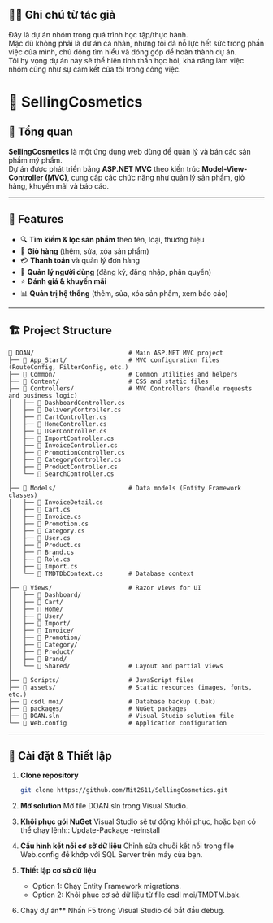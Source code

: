 ## 🙋‍♂️ Ghi chú từ tác giả
Đây là dự án nhóm trong quá trình học tập/thực hành.  
Mặc dù không phải là dự án cá nhân, nhưng tôi đã nỗ lực hết sức trong phần việc của mình, chủ động tìm hiểu và đóng góp để hoàn thành dự án.  
Tôi hy vọng dự án này sẽ thể hiện tinh thần học hỏi, khả năng làm việc nhóm cũng như sự cam kết của tôi trong công việc.

# 💄 SellingCosmetics

## 📌 Tổng quan
**SellingCosmetics** là một ứng dụng web dùng để quản lý và bán các sản phẩm mỹ phẩm.  
Dự án được phát triển bằng **ASP.NET MVC** theo kiến trúc **Model-View-Controller (MVC)**, cung cấp các chức năng như quản lý sản phẩm, giỏ hàng, khuyến mãi và báo cáo.


---
## 🚀 Features

- 🔍 **Tìm kiếm & lọc sản phẩm** theo tên, loại, thương hiệu
- 🛒 **Giỏ hàng** (thêm, sửa, xóa sản phẩm)
- 💳 **Thanh toán** và quản lý đơn hàng
- 👤 **Quản lý người dùng** (đăng ký, đăng nhập, phân quyền)
- ⭐ **Đánh giá & khuyến mãi**
- 📊 **Quản trị hệ thống** (thêm, sửa, xóa sản phẩm, xem báo cáo)

---

## 🏗 Project Structure

```text
📂 DOAN/                          # Main ASP.NET MVC project
├── 📂 App_Start/                 # MVC configuration files (RouteConfig, FilterConfig, etc.)
├── 📂 Common/                    # Common utilities and helpers
├── 📂 Content/                   # CSS and static files
├── 📂 Controllers/               # MVC Controllers (handle requests and business logic)
│   ├── 📄 DashboardController.cs
│   ├── 📄 DeliveryController.cs
│   ├── 📄 CartController.cs
│   ├── 📄 HomeController.cs
│   ├── 📄 UserController.cs
│   ├── 📄 ImportController.cs
│   ├── 📄 InvoiceController.cs
│   ├── 📄 PromotionController.cs
│   ├── 📄 CategoryController.cs
│   ├── 📄 ProductController.cs
│   └── 📄 SearchController.cs
│
├── 📂 Models/                    # Data models (Entity Framework classes)
│   ├── 📄 InvoiceDetail.cs
│   ├── 📄 Cart.cs
│   ├── 📄 Invoice.cs
│   ├── 📄 Promotion.cs
│   ├── 📄 Category.cs
│   ├── 📄 User.cs
│   ├── 📄 Product.cs
│   ├── 📄 Brand.cs
│   ├── 📄 Role.cs
│   ├── 📄 Import.cs
│   └── 📄 TMDTDbContext.cs       # Database context
│
├── 📂 Views/                     # Razor views for UI
│   ├── 📂 Dashboard/
│   ├── 📂 Cart/
│   ├── 📂 Home/
│   ├── 📂 User/
│   ├── 📂 Import/
│   ├── 📂 Invoice/
│   ├── 📂 Promotion/
│   ├── 📂 Category/
│   ├── 📂 Product/
│   ├── 📂 Brand/
│   └── 📂 Shared/                # Layout and partial views
│
├── 📂 Scripts/                   # JavaScript files
├── 📂 assets/                    # Static resources (images, fonts, etc.)
├── 📂 csdl moi/                  # Database backup (.bak)
├── 📂 packages/                  # NuGet packages
├── 📄 DOAN.sln                   # Visual Studio solution file
└── 📄 Web.config                 # Application configuration
```
---
## 🚀 Cài đặt & Thiết lập

1. **Clone repository**  
   ```bash
   git clone https://github.com/Mit2611/SellingCosmetics.git
2. **Mở solution**
Mở file DOAN.sln trong Visual Studio.
3. **Khôi phục gói NuGet**
Visual Studio sẽ tự động khôi phục, hoặc bạn có thể chạy lệnh::
Update-Package -reinstall
4. **Cấu hình kết nối cơ sở dữ liệu**
Chỉnh sửa chuỗi kết nối trong file Web.config để khớp với SQL Server trên máy của bạn.
5. **Thiết lập cơ sở dữ liệu**  
   - Option 1: Chạy Entity Framework migrations.
   - Option 2: Khôi phục cơ sở dữ liệu từ file csdl moi/TMDTM.bak.

6. Chạy dự án**
Nhấn F5 trong Visual Studio để bắt đầu debug.
